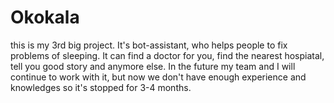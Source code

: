 # Okokala

this is my 3rd big project. It's bot-assistant, who helps people to fix problems of sleeping. It can find a doctor for you, find the nearest hospiatal, tell you good story and anymore else. In the future my team and I will continue to work with it, but now we don't have enough experience and knowledges so it's stopped for 3-4 months.

